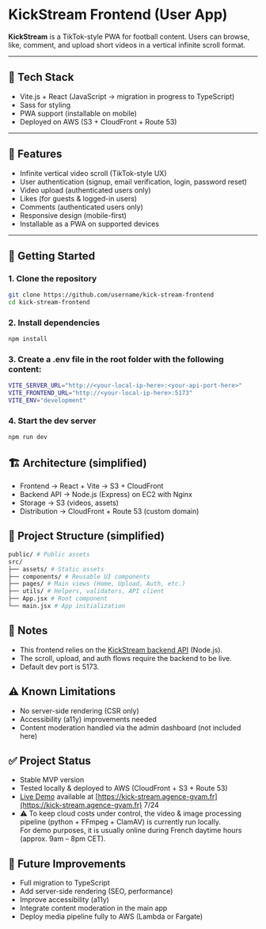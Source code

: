 # KickStream Frontend (User App)

**KickStream** is a TikTok-style PWA for football content. Users can browse, like, comment, and upload short videos in a vertical infinite scroll format.

---

## 🔧 Tech Stack

- Vite.js + React (JavaScript → migration in progress to TypeScript)
- Sass for styling
- PWA support (installable on mobile)
- Deployed on AWS (S3 + CloudFront + Route 53)

---

## 📱 Features

- Infinite vertical video scroll (TikTok-style UX)
- User authentication (signup, email verification, login, password reset)
- Video upload (authenticated users only)
- Likes (for guests & logged-in users)
- Comments (authenticated users only)
- Responsive design (mobile-first)
- Installable as a PWA on supported devices

---

## 🚀 Getting Started

### 1. Clone the repository

```bash
git clone https://github.com/username/kick-stream-frontend
cd kick-stream-frontend
```

### 2. Install dependencies

```bash
npm install

```

### 3. Create a .env file in the root folder with the following content:

```bash
VITE_SERVER_URL="http://<your-local-ip-here>:<your-api-port-here>"
VITE_FRONTEND_URL="http://<your-local-ip-here>:5173"
VITE_ENV="development"
```

### 4. Start the dev server

```bash
npm run dev
```

## 🏗️ Architecture (simplified)

- Frontend → React + Vite → S3 + CloudFront
- Backend API → Node.js (Express) on EC2 with Nginx
- Storage → S3 (videos, assets)
- Distribution → CloudFront + Route 53 (custom domain)

## 📂 Project Structure (simplified)

```bash
public/ # Public assets
src/
├── assets/ # Static assets
├── components/ # Reusable UI components
├── pages/ # Main views (Home, Upload, Auth, etc.)
├── utils/ # Helpers, validators, API client
├── App.jsx # Root component
└── main.jsx # App initialization
```

## 🧠 Notes

- This frontend relies on the [KickStream backend API](https://github.com/garywillcodeit/kick-stream-backend) (Node.js).
- The scroll, upload, and auth flows require the backend to be live.
- Default dev port is 5173.

## ⚠️ Known Limitations

- No server-side rendering (CSR only)
- Accessibility (a11y) improvements needed
- Content moderation handled via the admin dashboard (not included here)

## ✅ Project Status

- Stable MVP version
- Tested locally & deployed to AWS (CloudFront + S3 + Route 53)
- [Live Demo](https://img.shields.io/badge/demo-online-green.svg) available at [https://kick-stream.agence-gvam.fr](https://kick-stream.agence-gvam.fr) 7/24
- ⚠️ To keep cloud costs under control, the video & image processing pipeline (python + FFmpeg + ClamAV) is currently run locally.  
  For demo purposes, it is usually online during French daytime hours (approx. 9am – 8pm CET).

## 🔮 Future Improvements

- Full migration to TypeScript
- Add server-side rendering (SEO, performance)
- Improve accessibility (a11y)
- Integrate content moderation in the main app
- Deploy media pipeline fully to AWS (Lambda or Fargate)
